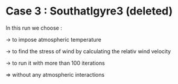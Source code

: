 # Case 3 : Southatlgyre3 (deleted)

In this run we choose :

-> to impose atmospheric temperature 

-> to find the stress of wind by calculating the relativ wind velocity

-> to run it with more than 100 iterations

=> without any atmospheric interactions
